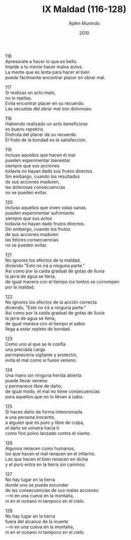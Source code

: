 ﻿---
author: "Ajahn Munindo"
title: "IX Maldad (116-128)"
booktitle: "Un Dhammapada para la Contemplación"
source: "https://forestsangha.org/teachings/books/un-dhammapada-para-la-contemplacion?language=Espa%C3%B1ol"
license: "BY-NC-ND"
publisher: "dhammamagga"
date: 2010
pubyear: 2010 
weight: 9
draft: false
googleAnalytics: UA-133551776-1
---  

116  
Apresúrate a hacer lo que es bello.  
Impide a tu mente hacer malos actos.  
La mente que es lenta para hacer el bien  
puede fácilmente encontrar placer en obrar mal.  

117  
Si realizas un acto malo,  
no lo repitas.  
Evita encontrar placer en su recuerdo.  
Las secuelas del obrar mal son dolorosas.  

118  
Habiendo realizado un acto beneficioso  
es bueno repetirlo.  
Disfruta del placer de su recuerdo.  
El fruto de la bondad es la satisfacción.  

119  
Incluso aquellos que hacen el mal  
pueden experimentar bienestar  
siempre que sus acciones   
todavía no hayan dado sus frutos directos.  
Sin embargo, cuando los resultados  
de sus acciones maduren,  
las dolorosas consecuencias  
no se pueden evitar.  

120  
Incluso aquellos que viven vidas sanas  
pueden experimentar sufrimiento  
siempre que sus actos  
todavía no hayan dado frutos directos.  
Sin embargo, cuando los frutos  
de sus acciones maduren  
las felices consecuencias  
no se pueden evitar.  

121  
No ignores los efectos de la maldad,  
diciendo "Esto no irá a ninguna parte."  
Así como por la caída gradual de gotas de lluvia  
la jarra de agua se llena,  
de igual manera con el tiempo los tontos se corrompen  
por la maldad.  

122  
No ignores los efectos de la acción correcta  
diciendo, "Esto no irá a ninguna parte."  
Así como por la caída gradual de gotas de lluvia  
la jarra de agua se llena,  
de igual manera con el tiempo el sabio  
llega a estar repleto de bondad.  

123  
Como uno al que se le confía  
una preciada carga  
permanecería vigilante y protector,  
evita el mal como si fuese veneno.  

124  
Una mano sin ninguna herida abierta  
puede llevar veneno  
y permanece libre de daño;  
de igual modo, el mal no tiene consecuencias  
para aquellos que no lo llevan a cabo.  

125  
Si haces daño de forma intencionada  
a una persona inocente,  
a alguien que es puro y libre de culpa,  
el daño se volverá hacia ti  
como fino polvo lanzado contra el viento.  

126  
Algunos renacen como humanos;  
los que hacen el mal renacen en el infierno.  
Los que hacen el bien renacen en dicha  
y el puro entra en la tierra sin caminos.  

127  
No hay lugar en la tierra  
donde uno se pueda esconder  
de las consecuencias de sus malas acciones   
—ni en una cueva en la montaña,  
ni en el océano ni tampoco en el cielo.  

128  
No hay lugar en la tierra  
fuera del alcance de la muerte  
—ni en una cueva en la montaña,  
ni en el océano ni tampoco en el cielo.  

